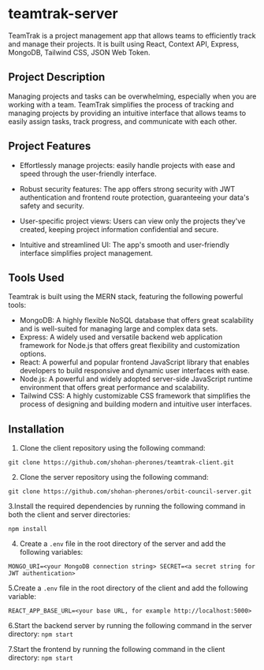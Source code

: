 # teamtrak-server

TeamTrak is a project management app that allows teams to efficiently track and manage their projects. It is built using React, Context API, Express, MongoDB, Tailwind CSS, JSON Web Token.
## Project Description

Managing projects and tasks can be overwhelming, especially when you are working with a team. TeamTrak simplifies the process of tracking and managing projects by providing an intuitive interface that allows teams to easily assign tasks, track progress, and communicate with each other.

## Project Features

- Effortlessly manage projects: easily handle projects with ease and speed through the user-friendly interface.

- Robust security features: The app offers strong security with JWT authentication and frontend route protection, guaranteeing your data's safety and security.

- User-specific project views: Users can view only the projects they've created, keeping project information confidential and secure.

- Intuitive and streamlined UI: The app's smooth and user-friendly interface simplifies project management.

## Tools Used

Teamtrak is built using the MERN stack, featuring the following powerful tools:

- MongoDB: A highly flexible NoSQL database that offers great scalability and is well-suited for managing large and complex data sets.
- Express: A widely used and versatile backend web application framework for Node.js that offers great flexibility and customization options.
- React: A powerful and popular frontend JavaScript library that enables developers to build responsive and dynamic user interfaces with ease.
- Node.js: A powerful and widely adopted server-side JavaScript runtime environment that offers great performance and scalability.
- Tailwind CSS: A highly customizable CSS framework that simplifies the process of designing and building modern and intuitive user interfaces.

## Installation

1. Clone the client repository using the following command:

`git clone https://github.com/shohan-pherones/teamtrak-client.git`

2. Clone the server repository using the following command:

`git clone https://github.com/shohan-pherones/orbit-council-server.git`

3.Install the required dependencies by running the following command in both the client and server directories:

`npm install`

4. Create a `.env` file in the root directory of the server and add the following variables:

`MONGO_URI=<your MongoDB connection string>
SECRET=<a secret string for JWT authentication>`

5.Create a `.env` file in the root directory of the client and add the following variable:

`REACT_APP_BASE_URL=<your base URL, for example http://localhost:5000>`

6.Start the backend server by running the following command in the server directory:
`npm start`

7.Start the frontend by running the following command in the client directory:
`npm start`

